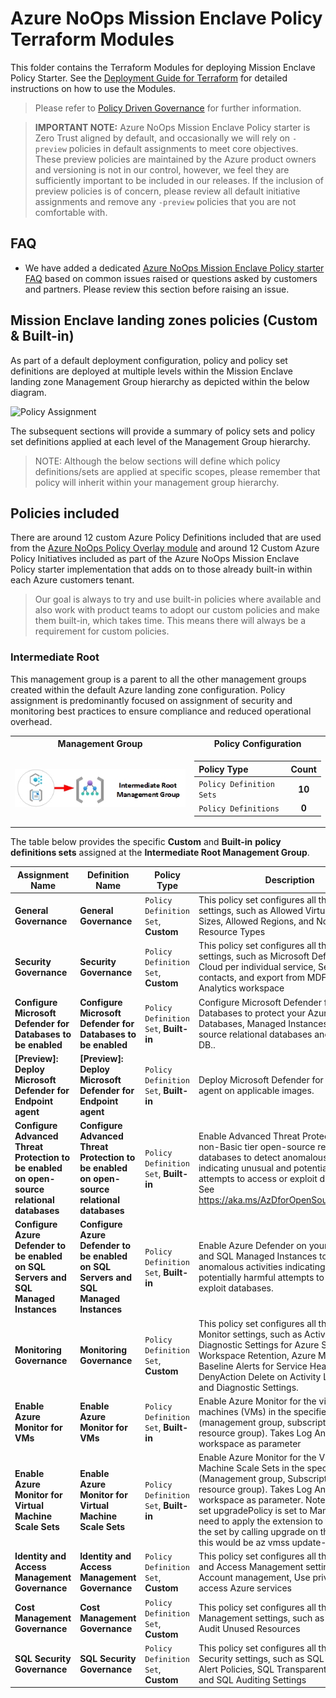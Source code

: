 # Azure NoOps Mission Enclave Policy Terraform Modules

This folder contains the Terraform Modules for deploying Mission Enclave Policy Starter. See the [Deployment Guide for Terraform](../../docs/10-manual-deployment-guide-terraform.md) for detailed instructions on how to use the Modules.

> Please refer to [Policy Driven Governance](https://learn.microsoft.com/en-gb/azure/cloud-adoption-framework/ready/landing-zone/design-principles#policy-driven-governance) for further information.

> **IMPORTANT NOTE:** Azure NoOps Mission Enclave Policy starter is Zero Trust aligned by default, and occasionally we will rely on `-preview` policies in default assignments to meet core objectives. These preview policies are maintained by the Azure product owners and versioning is not in our control, however, we feel they are sufficiently important to be included in our releases. If the inclusion of preview policies is of concern, please review all default initiative assignments and remove any `-preview` policies that you are not comfortable with.

## FAQ

- We have added a dedicated [Azure NoOps Mission Enclave Policy starter FAQ](./11-Policies-FAQ) based on common issues raised or questions asked by customers and partners. Please review this section before raising an issue.

## Mission Enclave landing zones policies (Custom & Built-in)

As part of a default deployment configuration, policy and policy set definitions are deployed at multiple levels within the Mission Enclave landing zone Management Group hierarchy as depicted within the below diagram.

![Policy Assignment](../../docs/images/policy-assignment.png)

The subsequent sections will provide a summary of policy sets and policy set definitions applied at each level of the Management Group hierarchy.

>NOTE: Although the below sections will define which policy definitions/sets are applied at specific scopes, please remember that policy will inherit within your management group hierarchy.

## Policies included

There are around 12 custom Azure Policy Definitions included that are used from the [Azure NoOps Policy Overlay module](https://github.com/azurenoops/terraform-azurerm-overlays-policy) and around 12 Custom Azure Policy Initiatives included as part of the Azure NoOps Mission Enclave Policy starter implementation that adds on to those already built-in within each Azure customers tenant.

> Our goal is always to try and use built-in policies where available and also work with product teams to adopt our custom policies and make them built-in, which takes time. This means there will always be a requirement for custom policies.

### Intermediate Root

This management group is a parent to all the other management groups created within the default Azure landing zone configuration. Policy assignment is predominantly focused on assignment of security and monitoring best practices to ensure compliance and reduced operational overhead.

<table>
<tr><th>Management Group </th><th>Policy Configuration</th></tr>
<tr></tr>
<tr><td>
  
![image](../../docs/images/IntRoot_v0.1.jpg)
  
</td><td>
  
| **Policy Type**           | **Count** |
| :---                      |   :---:   |
| `Policy Definition Sets`  | **10**     |
| `Policy Definitions`      | **0**     |
</td></tr> </table>

The table below provides the specific **Custom** and **Built-in** **policy definitions sets** assigned at the **Intermediate Root Management Group**.

| Assignment Name                                                            | Definition Name                                                                  | Policy Type                           | Description                                                                                                                                                                                                                                                                                                                                                                          | Effect(s)                           |
| -------------------------------------------------------------------------- | -------------------------------------------------------------------------------- | ------------------------------------- | ------------------------------------------------------------------------------------------------------------------------------------------------------------------------------------------------------------------------------------------------------------------------------------------------------------------------------------------------------------------------------------ | ----------------------------------- |
| **General Governance**                      | **General Governance**                            | `Policy Definition Set`, **Custom**   | This policy set configures all the General settings, such as Allowed Virtual Machine Sizes, Allowed Regions, and Not Allowed Resource Types                                                                                                                                                                                                          | Modify                   |
| **Security Governance**                      | **Security Governance**                            | `Policy Definition Set`, **Custom**   | This policy set configures all the MDFC settings, such as Microsoft Defender for Cloud per individual service, Security contacts, and export from MDFC to Log Analytics workspace                                                                                                                                                                                               | AuditIfNotExists,DeployIfNotExists                   |
| **Configure Microsoft Defender for Databases to be enabled**                      | **Configure Microsoft Defender for Databases to be enabled**                            | `Policy Definition Set`, **Built-in**   | Configure Microsoft Defender for Databases to protect your Azure SQL Databases, Managed Instances, Open-source relational databases and Cosmos DB..                                                                                                                                                                                                            | DeployIfNotExists                   |
| **[Preview]: Deploy Microsoft Defender for Endpoint agent**                      | **[Preview]: Deploy Microsoft Defender for Endpoint agent**                            | `Policy Definition Set`, **Built-in**   | Deploy Microsoft Defender for Endpoint agent on applicable images.                                                                                                                                                                                                            | DeployIfNotExists                   |
| **Configure Advanced Threat Protection to be enabled on open-source relational databases**                                                   | **Configure Advanced Threat Protection to be enabled on open-source relational databases**                                 | `Policy Definition Set`, **Built-in**   | Enable Advanced Threat Protection on your non-Basic tier open-source relational databases to detect anomalous activities indicating unusual and potentially harmful attempts to access or exploit databases. See https://aka.ms/AzDforOpenSourceDBsDocu.                                                                                                                                                                                              | DeployIfNotExists                   |
| **Configure Azure Defender to be enabled on SQL Servers and SQL Managed Instances**                                                   | **Configure Azure Defender to be enabled on SQL Servers and SQL Managed Instances**                                 | `Policy Definition Set`, **Built-in**   | Enable Azure Defender on your SQL Servers and SQL Managed Instances to detect anomalous activities indicating unusual and potentially harmful attempts to access or exploit databases.                                                                                                                                                                                | DeployIfNotExists                   |
| **Monitoring Governance**                      | **Monitoring Governance**                            | `Policy Definition Set`, **Custom**   | This policy set configures all the Azure Monitor settings, such as Activity Log, Diagnostic Settings for Azure Services, Workspace Retention, Azure Monitor Baseline Alerts for Service Health and DenyAction Delete on Activity Log Settings and Diagnostic Settings.                                                                                                                                                                         | AuditIfNotExists,DeployIfNotExists                   |
| **Enable Azure Monitor for VMs**                                           | **Enable Azure Monitor for VMs**                                                 | `Policy Definition Set`, **Built-in** | Enable Azure Monitor for the virtual machines (VMs) in the specified scope (management group, subscription or resource group). Takes Log Analytics workspace as parameter                                                                                                                                                                                                            | DeployIfNotExists, AuditIfNotExists |
| **Enable Azure Monitor for Virtual Machine Scale Sets**                    | **Enable Azure Monitor for Virtual Machine Scale Sets**                          | `Policy Definition Set`, **Built-in** | Enable Azure Monitor for the Virtual Machine Scale Sets in the specified scope (Management group, Subscription or resource group). Takes Log Analytics workspace as parameter. Note: if your scale set upgradePolicy is set to Manual, you need to apply the extension to the all VMs in the set by calling upgrade on them. In CLI this would be az vmss update-instances.          | DeployIfNotExists, AuditIfNotExists |
| **Identity and Access Management Governance**                      | **Identity and Access Management Governance**                            | `Policy Definition Set`, **Custom**   | This policy set configures all the Identity and Access Management settings, such as Account management, Use private link to access Azure services                                                                                                                                                                                               | AuditIfNotExists,DeployIfNotExists                   |
| **Cost Management Governance**                      | **Cost Management Governance**                            | `Policy Definition Set`, **Custom**   | This policy set configures all the Cost Management settings, such as Budgets, and Audit Unused Resources                                                                                                                                                                  | AuditIfNotExists,DeployIfNotExists                   |
| **SQL Security Governance**                      | **SQL Security Governance**                            | `Policy Definition Set`, **Custom**   | This policy set configures all the SQL Security settings, such as SQL Security Alert Policies, SQL Transparent Encryption and SQL Auditing Settings                                                                                                                                                                      | AuditIfNotExists,DeployIfNotExists                   |